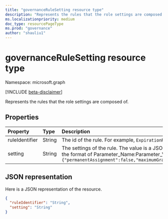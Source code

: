 ```yaml
---
title: "governanceRuleSetting resource type"
description: "Represents the rules that the role settings are composed of."
ms.localizationpriority: medium
doc_type: resourcePageType
ms.prod: "governance"
author: "shauliu1"
---
```


# governanceRuleSetting resource type

Namespace: microsoft.graph

[!INCLUDE [beta-disclaimer](../../includes/beta-disclaimer.md)]

Represents the rules that the role settings are composed of.


## Properties
|Property 	   | Type         |Description|
|:-------------|:-------------|:----------|
|ruleIdentifier|String        |The id of the rule. For example, ``ExpirationRule`` and ``MfaRule``.|
|setting       |String        |The settings of the rule. The value is a JSON string with a list of pairs in the format of Parameter_Name:Parameter_Value. For example, `{"permanentAssignment":false,"maximumGrantPeriodInMinutes":129600}`|

## JSON representation

Here is a JSON representation of the resource.

<!-- {
  "blockType": "resource",
  "@odata.type": "microsoft.graph.governanceRuleSetting"
}-->


```json
{
  "ruleIdentifier": "String",
  "setting": "String"
}

```

<!-- uuid: 8fcb5dbc-d5aa-4681-8e31-b001d5168d79
2015-10-25 14:57:30 UTC -->
<!--
{
  "type": "#page.annotation",
  "description": "governanceRuleSetting",
  "keywords": "",
  "section": "documentation",
  "tocPath": "",
  "suppressions": []
}
-->


